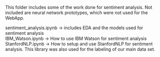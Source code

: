 This folder includes some of the work done for sentiment analysis.
Not included are neural network prototypes, which were not used for the WebApp.

sentiment_analysis.ipynb -> includes EDA and the models used for sentiment analysis <br>
IBM_Watson.ipynb -> How to use IBM Watson for sentiment analysis
StanfordNLP.ipynb -> How to setup and use StanfordNLP for sentiment analysis. This library was also used for the labeling of our main data set.
